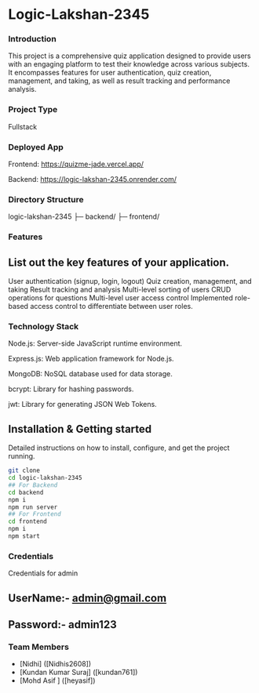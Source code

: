 # Logic-Lakshan-2345

### Introduction
This project is a comprehensive quiz application designed to provide users with an engaging platform to test their knowledge across various subjects. It encompasses features for user authentication, quiz creation, management, and taking, as well as result tracking and performance analysis.

### Project Type
Fullstack

### Deployed App
Frontend: https://quizme-jade.vercel.app/

Backend: https://logic-lakshan-2345.onrender.com/

### Directory Structure
logic-lakshan-2345 ├─ backend/ ├─ frontend/

### Features
## List out the key features of your application.

User authentication (signup, login, logout)
Quiz creation, management, and taking
Result tracking and analysis
Multi-level sorting of users
CRUD operations for questions 
Multi-level user access control
Implemented role-based access control to differentiate between user roles.

### Technology Stack
Node.js: Server-side JavaScript runtime environment.

Express.js: Web application framework for Node.js.

MongoDB: NoSQL database used for data storage.

bcrypt: Library for hashing passwords.

jwt: Library for generating JSON Web Tokens.

## Installation & Getting started
Detailed instructions on how to install, configure, and get the project running.

```bash
git clone 
cd logic-lakshan-2345
## For Backend
cd backend
npm i
npm run server
## For Frontend
cd frontend
npm i
npm start
```

### Credentials
 Credentials for admin
## UserName:- admin@gmail.com
## Password:- admin123

### Team Members
- [Nidhi] ([Nidhis2608])
- [Kundan Kumar Suraj] ([kundan761])
- [Mohd Asif ] ([heyasif])
